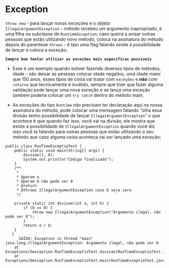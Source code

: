 # Exception

`throw new` - para lançar novas exceções e o objeto `IllegalArgumentException` - método recebeu um argumento inapropriado, é uma filha ou subclasse de `RuntimeException`; caso queira a avisar outras pessoas que estão utilizando novo método, coloca na assinatura do método depois do parentese `throws` - é tipo uma flag falando existe a possibilidade de lançar e coloca a exceção;

**`Sempre bom tentar utilizar as exceções mais específicas possíveis`**

- Esse é um exemplo quando estiver fazendo diversos tipos de métodos, idade - não deixar as pessoas colocar idade negativo, uma idade maior que 150 anos, esses tipos de coisa vai tratar com `exceções` e **não** com `retorno` que tecnicamente é inválido, sempre que tiver que fazer alguma validação pode lançar uma nova exceção e se lança uma exceção tambem poderia colocar um `try catch` dentro do médoto main;

- As exceções do tipo `Runtime` não precisam ter declaração aqui na nossa assinatura do método, pode colocar uma mensagem falando "olha essa divisão tenho possibilidade de lançar `IllegalArgumentException`" o que acontece é que quando faz isso, você vai na divisão, ele mostra que existe a possibilidade de `IllegalArgumentException` quando você diz isso você ta falando para outras pessoas que estão utilizando o seu método que caso alguma coisa aconteça vai ser lançado uma exceção;

```
public class RunTimeExceptioTest {
	public static void main(String[] args) {
		divisao(1, 0);
		System.out.println("Código finalizado");
	}
	/**
	 *
	 * @param a
	 * @param b não pode ser 0
	 * @return
	 * @throws IllegalArgumentException caso b seja zero
	 */

	private static int divisao(int a, int b) {
		if (b == 0) {
			throw new IllegalArgumentException("Argumento ilegal, não pode ser 0");
		}
		return a / b;
	}
   }
      SAÍDA: Exception in thread "main" java.lang.IllegalArgumentException: Argumento ilegal, não pode ser 0
	at Exceptions/Oexception.RunTimeExceptioTest.divisao(RunTimeExceptioTest.java:24)
	at Exceptions/Oexception.RunTimeExceptioTest.main(RunTimeExceptioTest.java:9)

```
